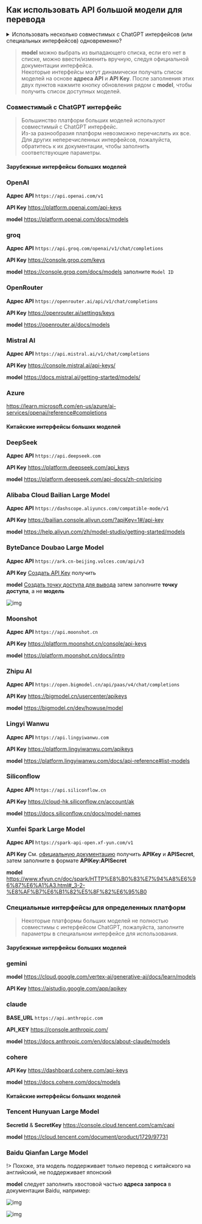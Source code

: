 ## Как использовать API большой модели для перевода

<details>
  <summary>Использовать несколько совместимых с ChatGPT интерфейсов (или специальных интерфейсов) одновременно?</summary>
  Если у вас есть несколько разных ключей и вы хотите их ротацию, просто разделите их символом |.<br>
  Но иногда хочется использовать несколько разных адресов API/prompt/model/параметров и т.д. для сравнения результатов перевода. Метод следующий:<br>
  Нажмите кнопку "+" в правом нижнем углу
  <img src="https://image.lunatranslator.org/zh/damoxing/extraapi1.png">
  Появится окно, выберите совместимый с ChatGPT интерфейс (или специальный интерфейс) и дайте ему имя. Это скопирует текущие настройки и API совместимого с ChatGPT интерфейса (или специального интерфейса).
  <img src="https://image.lunatranslator.org/zh/damoxing/extraapi2.png">
  Активируйте скопированный интерфейс и можете настроить его отдельно. Скопированный интерфейс может работать вместе с исходным интерфейсом, что позволяет использовать несколько разных настроек.
  <img src="https://image.lunatranslator.org/zh/damoxing/extraapi3.png">
</details>

>**model** можно выбрать из выпадающего списка, если его нет в списке, можно ввести/изменить вручную, следуя официальной документации интерфейса.<br>
>Некоторые интерфейсы могут динамически получать список моделей на основе **адреса API** и **API Key**. После заполнения этих двух пунктов нажмите кнопку обновления рядом с **model**, чтобы получить список доступных моделей.

### Совместимый с ChatGPT интерфейс

>Большинство платформ больших моделей используют совместимый с ChatGPT интерфейс.<br>Из-за разнообразия платформ невозможно перечислить их все. Для других неперечисленных интерфейсов, пожалуйста, обратитесь к их документации, чтобы заполнить соответствующие параметры.

#### Зарубежные интерфейсы больших моделей

<!-- tabs:start -->

### **OpenAI**

**Адрес API** `https://api.openai.com/v1` 

**API Key** https://platform.openai.com/api-keys

**model** https://platform.openai.com/docs/models

### **groq**

**Адрес API** `https://api.groq.com/openai/v1/chat/completions`

**API Key** https://console.groq.com/keys

**model** https://console.groq.com/docs/models заполните `Model ID`

### **OpenRouter**

**Адрес API** `https://openrouter.ai/api/v1/chat/completions`

**API Key** https://openrouter.ai/settings/keys

**model** https://openrouter.ai/docs/models

### **Mistral AI**

**Адрес API** `https://api.mistral.ai/v1/chat/completions`

**API Key** https://console.mistral.ai/api-keys/

**model** https://docs.mistral.ai/getting-started/models/

### **Azure**

https://learn.microsoft.com/en-us/azure/ai-services/openai/reference#completions

<!-- tabs:end -->

#### Китайские интерфейсы больших моделей

<!-- tabs:start -->

### **DeepSeek**

**Адрес API** `https://api.deepseek.com`

**API Key** https://platform.deepseek.com/api_keys

**model** https://platform.deepseek.com/api-docs/zh-cn/pricing

### **Alibaba Cloud Bailian Large Model**

**Адрес API** `https://dashscope.aliyuncs.com/compatible-mode/v1`

**API Key** https://bailian.console.aliyun.com/?apiKey=1#/api-key

**model** https://help.aliyun.com/zh/model-studio/getting-started/models

### **ByteDance Doubao Large Model**

**Адрес API** `https://ark.cn-beijing.volces.com/api/v3`

**API Key** [Создать API Key](https://console.volcengine.com/ark/region:ark+cn-beijing/apiKey?apikey=%7B%7D) получить

**model** [Создать точку доступа для вывода](https://console.volcengine.com/ark/region:ark+cn-beijing/endpoint?current=1&pageSize=10) затем заполните **точку доступа**, а не **модель**

![img](https://image.lunatranslator.org/zh/damoxing/doubao.png)

### **Moonshot**

**Адрес API** `https://api.moonshot.cn`

**API Key** https://platform.moonshot.cn/console/api-keys

**model** https://platform.moonshot.cn/docs/intro

### **Zhipu AI**

**Адрес API** `https://open.bigmodel.cn/api/paas/v4/chat/completions`

**API Key** https://bigmodel.cn/usercenter/apikeys

**model** https://bigmodel.cn/dev/howuse/model

### **Lingyi Wanwu**

**Адрес API** `https://api.lingyiwanwu.com`

**API Key** https://platform.lingyiwanwu.com/apikeys

**model** https://platform.lingyiwanwu.com/docs/api-reference#list-models

### **Siliconflow**

**Адрес API** `https://api.siliconflow.cn`

**API Key** https://cloud-hk.siliconflow.cn/account/ak

**model** https://docs.siliconflow.cn/docs/model-names

### **Xunfei Spark Large Model**

**Адрес API** `https://spark-api-open.xf-yun.com/v1`

**API Key** См. [официальную документацию](https://www.xfyun.cn/doc/spark/HTTP%E8%B0%83%E7%94%A8%E6%96%87%E6%A1%A3.html#_3-%E8%AF%B7%E6%B1%82%E8%AF%B4%E6%98%8E) получить **APIKey** и **APISecret**, затем заполните в формате **APIKey:APISecret**

**model** https://www.xfyun.cn/doc/spark/HTTP%E8%B0%83%E7%94%A8%E6%96%87%E6%A1%A3.html#_3-2-%E8%AF%B7%E6%B1%82%E5%8F%82%E6%95%B0

<!-- tabs:end -->

### Специальные интерфейсы для определенных платформ

>Некоторые платформы больших моделей не полностью совместимы с интерфейсом ChatGPT, пожалуйста, заполните параметры в специальном интерфейсе для использования.

#### Зарубежные интерфейсы больших моделей

<!-- tabs:start -->

### **gemini**

**model** https://cloud.google.com/vertex-ai/generative-ai/docs/learn/models

**API Key** https://aistudio.google.com/app/apikey

### **claude**

**BASE_URL** `https://api.anthropic.com`

**API_KEY** https://console.anthropic.com/

**model**  https://docs.anthropic.com/en/docs/about-claude/models

### **cohere**

**API Key** https://dashboard.cohere.com/api-keys

**model** https://docs.cohere.com/docs/models

<!-- tabs:end -->

#### Китайские интерфейсы больших моделей

<!-- tabs:start -->

### **Tencent Hunyuan Large Model**

**SecretId** & **SecretKey** https://console.cloud.tencent.com/cam/capi

**model** https://cloud.tencent.com/document/product/1729/97731

### **Baidu Qianfan Large Model**

!> Похоже, эта модель поддерживает только перевод с китайского на английский, не поддерживает японский 

**model** следует заполнить хвостовой частью **адреса запроса** в документации Baidu, например:

![img](https://image.lunatranslator.org/zh/damoxing/qianfan1.png)

![img](https://image.lunatranslator.org/zh/damoxing/qianfan2.png)

<!-- tabs:end -->